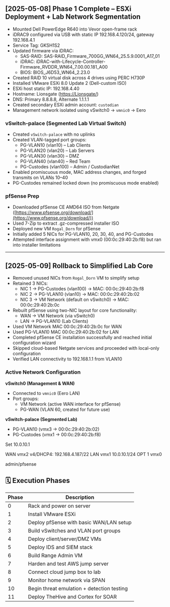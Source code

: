 ## [2025-05-08] Phase 1 Complete – ESXi Deployment + Lab Network Segmentation

- Mounted Dell PowerEdge R640 into Vevor open-frame rack  
- iDRAC9 configured via USB with static IP 192.168.4.120/24, gateway 192.168.4.1  
- Service Tag: GKSH1S2  
- Updated firmware via iDRAC:
  - SAS-RAID: SAS-RAID_Firmware_700GG_WN64_25.5.9.0001_A17_01  
  - iDRAC: iDRAC-with-Lifecycle-Controller-Firmware_RVDDR_WN64_7.00.00.181_A00  
  - BIOS: BIOS_J6D53_WN64_2.23.0  
- Created RAID 10 virtual disk across 4 drives using PERC H730P
- Installed VMware ESXi 8.0 Update 2 (Dell-custom ISO)  
- ESXi host static IP: 192.168.4.40  
- Hostname: Lionsgate ([https://Lionsgate/](https://Lionsgate/))  
- DNS: Primary 8.8.8.8, Alternate 1.1.1.1  
- Created secondary ESXi admin account: `custodian`  
- Management network isolated using vSwitch0 → `vmnic0` → Eero

### vSwitch-palace (Segmented Lab Virtual Switch)
- Created `vSwitch-palace` with no uplinks
- Created VLAN-tagged port groups:
  - PG-VLAN10 (vlan10) – Lab Clients
  - PG-VLAN20 (vlan20) – Lab Servers
  - PG-VLAN30 (vlan30) – DMZ
  - PG-VLAN40 (vlan40) – Red Team
  - PG-Custodes (vlan100) – Admin / CustodianNet
- Enabled promiscuous mode, MAC address changes, and forged transmits on VLANs 10–40
- PG-Custodes remained locked down (no promiscuous mode enabled)

### pfSense Prep
- Downloaded pfSense CE AMD64 ISO from Netgate ([https://www.pfsense.org/download/](https://www.pfsense.org/download/))
- Used 7-Zip to extract .gz-compressed installer ISO
- Deployed new VM `Rogal_Dorn` for pfSense
- Initially added 5 NICs for PG-VLAN10, 20, 30, 40, and PG-Custodes
- Attempted interface assignment with vmx0 (00:0c:29:40:2b:f8) but ran into installer limitations

---

## [2025-05-09] Rollback to Simplified Lab Core

- Removed unused NICs from `Rogal_Dorn` VM to simplify setup
- Retained 3 NICs:
  - NIC 1 → PG-Custodes (vlan100) → MAC: 00:0c:29:40:2b:f8
  - NIC 2 → PG-VLAN10 (vlan10) → MAC: 00:0c:29:40:2b:02
  - NIC 3 → VM Network (default on vSwitch0) → MAC: 00:0c:29:40:2b:0c
- Rebuilt pfSense using two-NIC layout for core functionality:
  - WAN → VM Network (via vSwitch0)
  - LAN → PG-VLAN10 (Lab Clients)
- Used VM Network MAC 00:0c:29:40:2b:0c for WAN
- Used PG-VLAN10 MAC 00:0c:29:40:2b:02 for LAN
- Completed pfSense CE installation successfully and reached initial configuration wizard
- Skipped cloud-based Netgate services and proceeded with local-only configuration
- Verified LAN connectivity to 192.168.1.1 from VLAN10

### Active Network Configuration

**vSwitch0 (Management & WAN)**
- Connected to `vmnic0` (Eero LAN)
- Port groups:
  - VM Network (active WAN interface for pfSense)
  - PG-WAN (VLAN 60, created for future use)

**vSwitch-palace (Segmented Lab)**
- PG-VLAN10 (vmx3 → 00:0c:29:40:2b:02)
- PG-Custodes (vmx1 → 00:0c:29:40:2b:f8)



Set 10.0.10.1

WAN vmx2 v4/DHCP4: 192.168.4.187/22
LAN vmx1 10.0.10.1/24
OPT 1 vmx0

admin/pfsense

## 🗓️ Execution Phases

| Phase | Description                                |
|--------|--------------------------------------------|
| 0      | Rack and power on server                   |
| 1      | Install VMware ESXi                        |
| 2      | Deploy pfSense with basic WAN/LAN setup    |
| 3      | Build vSwitches and VLAN port groups       |
| 4      | Deploy client/server/DMZ VMs               |
| 5      | Deploy IDS and SIEM stack                  |
| 6      | Build Range Admin VM                       |
| 7      | Harden and test AWS jump server            |
| 8      | Connect cloud jump box to lab              |
| 9      | Monitor home network via SPAN              |
| 10     | Begin threat emulation + detection testing |
| 11     | Deploy TheHive and Cortex for SOAR         |